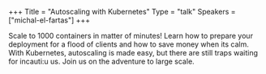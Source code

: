 +++
Title = "Autoscaling with Kubernetes"
Type = "talk"
Speakers = ["michal-el-fartas"]
+++

Scale to 1000 containers in matter of minutes! Learn how to prepare your deployment for a flood of clients and how to save money when its calm. With Kubernetes, autoscaling is made easy, but there are still traps waiting for incauti:u
us. Join us on the adventure to large scale.
